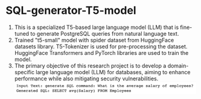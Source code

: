# SQL-generator-T5-model
1. This is a specialized T5-based large language model (LLM) that is fine-tuned to generate PostgreSQL queries from natural language text.
2. Trained "t5-small" model with spider dataset from HuggingFace datasets library. T5-Tokenizer is used for pre-processing the dataset. HuggingFace Transformers and PyTorch libraries are used to train the model.
3. The primary objective of this research project is to develop a domain-specific large language model (LLM) for databases,
aiming to enhance performance while also mitigating security vulnerabilities.
 ![Example of Model Prediction](Model_Prediction.png)
